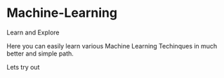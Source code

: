 # Machine-Learning
Learn and Explore 

Here you can easily learn various Machine Learning Techinques in much better and simple path.

Lets try out
